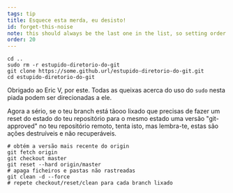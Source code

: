 ```yaml
---
tags: tip
title: Esquece esta merda, eu desisto!
id: forget-this-noise
note: this should always be the last one in the list, so setting order to 20 so I don't have to re-name/re-order it
order: 20
---
```


```git
cd ..
sudo rm -r estupido-diretorio-do-git
git clone https://some.github.url/estupido-diretorio-do-git.git
cd estupido-diretorio-do-git
```

Obrigado ao Eric V, por este. Todas as queixas acerca do uso do `sudo` nesta piada podem ser direcionadas a ele.

Agora a sério, se o teu branch está tãooo lixado que precisas de fazer um reset do estado do teu repositório para o mesmo estado uma versão "git-approved" no teu repositório remoto, tenta isto, mas lembra-te, estas são ações destruíveis e não recuperáveis.


```git
# obtém a versão mais recente do origin
git fetch origin
git checkout master
git reset --hard origin/master
# apaga ficheiros e pastas não rastreadas
git clean -d --force
# repete checkout/reset/clean para cada branch lixado
```